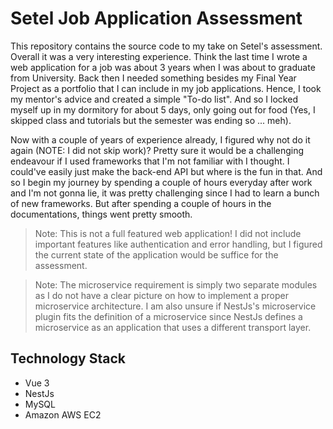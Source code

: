 # Setel Job Application Assessment

This repository contains the source code to my take on Setel's assessment. Overall it was a very interesting experience. Think the last time I wrote a web application for a job was about 3 years when I was about to graduate from University. Back then I needed something besides my Final Year Project as a portfolio that I can include in my job applications. Hence, I took my mentor's advice and created a simple "To-do list". And so I locked myself up in my dormitory for about 5 days, only going out for food (Yes, I skipped class and tutorials but the semester was ending so ... meh).

Now with a couple of years of experience already, I figured why not do it again (NOTE: I did not skip work)? Pretty sure it would be a challenging endeavour if I used frameworks that I'm not familiar with I thought. I could've easily just make the back-end API but where is the fun in that. And so I begin my journey by spending a couple of hours everyday after work and I'm not gonna lie, it was pretty challenging since I had to learn a bunch of new frameworks. But after spending a couple of hours in the documentations, things went pretty smooth.

>Note: This is not a full featured web application! I did not include important features like authentication and error handling, but I figured the current state of the application would be suffice for the assessment.

>Note: The microservice requirement is simply two separate modules as I do not have a clear picture on how to implement a proper microservice architecture. I am also unsure if NestJs's microservice plugin fits the definition of a microservice since NestJs defines a microservice as an application that uses a different transport layer.

## Technology Stack

- Vue 3
- NestJs
- MySQL
- Amazon AWS EC2
